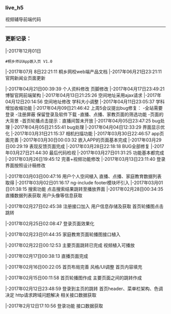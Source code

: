 ### live_h5

视频辅导前端代码

<hr>

### 更新记录：

|-2017年12月01日

	#桐乡师训App嵌入页 V1.0

|-2017年07月	8日22:21:11
	桐乡网校web端产品文档
|-2017年06月21日23:21:11
	官网新闻业页面更新

|-2017年04月21日00:39:39
	个人资料修改
	页脚修改
|-2017年04月17日23:49:21
	博智官网前端架构
|-2017年04月13日21:25:26
	空间地址采用ajax请求
|-2017年04月12日20:14:56
	空间地址修改
	学科大小调整
|-2017年04月11日23:05:37
	学科增加收缩功能
|-2017年04月09日21:46:42
	上周5会议提出bug修复：
	-全站需要登录
	-注册屏蔽 保留登录及软件下载
	-直播、点播、家教页面的筛选功能
	-页面的大背景
	-首页轮播点击提示：直播间暂未开放
|-2017年04月05日23:47:25
	bug处理
|-2017年04月05日21:55:41
	bug处理
|-2017年04月04日12:33:29
	界面显示优化
|-2017年03月31日21:15:37
	相机扫描功能
|-2017年03月30日22:46:57
	app页面完善
|-2017年03月30日00:03:32
	嵌入APP的页面基本完成
|-2017年03月29日00:29:19
	表现反馈页面完成
|-2017年03月28日22:18:18
	BUG全部修复
|-2017年03月27日21:44:30
	最后代码检视
|-2017年03月27日01:31:25
	功能基本都完成
|-2017年03月26日19:45:12
	完善+视频功能修改
|-2017年03月13日23:11:40
	登录界面按照设计稿修改

|-2017年03月03日00:47:16
	用户个人空间植入
	直播、点播、家庭教育数据列表取得
|-2017年03月02日01:16:17
	ng-include
	footer模块坏引入
|-2017年03月01日01:38:15
	搜索功能
	点击搜索结果跳转至播放界面
|-2017年02月28日00:34:35
	直播数据列表获取
	用户头像等信息获取

|-2017年02月27日02:45:38
	注册接口加入
	用户信息存储及获取
	首页轮播图点击跳转

|-2017年02月25日02:08:47
	登录页面效果化


|-2017年02月23日01:44:35
	家庭教育页面轮播图接口植入


|-2017年02月22日00:12:53
	主要页面跳转已完成
	视频植入可播放

|-2017年02月17日00:38:13
	直播页面完成

|-2017年02月16日00:22:05
	首页布局完善
	风格/UI调整
	首页内容填充

|-2017年02月15日00:11:58
	首页轮播图作成
	主要页面之间的跳转作成

|-2017年02月12日23:48:59
	登录到主页的跳转
	首页header、菜单栏架构、色调决定
	http请求跨域问题解决
	相关接口数据获取


|-2017年2月12日17:10:56
	登录功能
	接口数据获取

